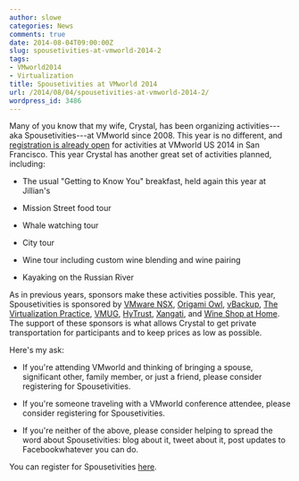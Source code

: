 ```yaml
---
author: slowe
categories: News
comments: true
date: 2014-08-04T09:00:00Z
slug: spousetivities-at-vmworld-2014-2
tags:
- VMworld2014
- Virtualization
title: Spousetivities at VMworld 2014
url: /2014/08/04/spousetivities-at-vmworld-2014-2/
wordpress_id: 3486
---
```


Many of you know that my wife, Crystal, has been organizing activities---aka Spousetivities---at VMworld since 2008. This year is no different, and [registration is already open](http://www.eventbrite.com/e/vmworld-2014-spousetivities-san-francisco-tickets-12198817993) for activities at VMworld US 2014 in San Francisco. This year Crystal has another great set of activities planned, including:

* The usual "Getting to Know You" breakfast, held again this year at Jillian's

* Mission Street food tour

* Whale watching tour

* City tour

* Wine tour including custom wine blending and wine pairing

* Kayaking on the Russian River

As in previous years, sponsors make these activities possible. This year, Spousetivities is sponsored by [VMware NSX](http://www.vmware.com/go/nsx/), [Origami Owl](http://crystallowe.origamiowl.com/collections.ashx), [vBackup](http://www.vbackup.com/), [The Virtualization Practice](http://www.thevirtualizationpractice.com/), [VMUG](http://www.vmug.com/), [HyTrust](http://www.hytrust.com/), [Xangati](http://xangati.com), and [Wine Shop at Home](http://www.wineshopathome.com/sharikeen/). The support of these sponsors is what allows Crystal to get private transportation for participants and to keep prices as low as possible.

Here's my ask:

* If you're attending VMworld and thinking of bringing a spouse, significant other, family member, or just a friend, please consider registering for Spousetivities.

* If you're someone traveling with a VMworld conference attendee, please consider registering for Spousetivities.

* If you're neither of the above, please consider helping to spread the word about Spousetivities: blog about it, tweet about it, post updates to Facebookwhatever you can do.

You can register for Spousetivities [here](http://www.eventbrite.com/e/vmworld-2014-spousetivities-san-francisco-tickets-12198817993).

